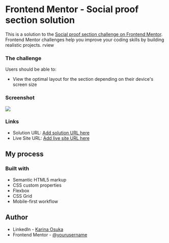 # Frontend Mentor - Social proof section solution

This is a solution to the [Social proof section challenge on Frontend Mentor](https://www.frontendmentor.io/challenges/social-proof-section-6e0qTv_bA). Frontend Mentor challenges help you improve your coding skills by building realistic projects.
rview

### The challenge

Users should be able to:

- View the optimal layout for the section depending on their device's screen size

### Screenshot

![](../images/screenshot.png)

### Links

- Solution URL: [Add solution URL here](https://your-solution-url.com)
- Live Site URL: [Add live site URL here](https://your-live-site-url.com)

## My process

### Built with

- Semantic HTML5 markup
- CSS custom properties
- Flexbox
- CSS Grid
- Mobile-first workflow

## Author

- LinkedIn - [Karina Osuka](www.linkedin.com/in/karinaosuka)
- Frontend Mentor - [@yourusername](https://www.frontendmentor.io/profile/kari-osk)
